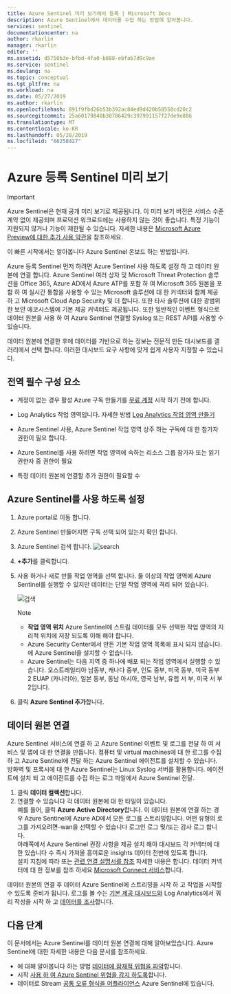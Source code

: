 ```yaml
---
title: Azure Sentinel 미리 보기에서 등록 | Microsoft Docs
description: Azure Sentinel에서 데이터를 수집 하는 방법에 알아봅니다.
services: sentinel
documentationcenter: na
author: rkarlin
manager: rkarlin
editor: ''
ms.assetid: d5750b3e-bfbd-4fa0-b888-ebfab7d9c9ae
ms.service: sentinel
ms.devlang: na
ms.topic: conceptual
ms.tgt_pltfrm: na
ms.workload: na
ms.date: 05/27/2019
ms.author: rkarlin
ms.openlocfilehash: 891f9fbd26b53b392ac84ed9d420b58558cd20c2
ms.sourcegitcommit: 25a60179840b30706429c397991157f27de9e886
ms.translationtype: MT
ms.contentlocale: ko-KR
ms.lasthandoff: 05/28/2019
ms.locfileid: "66258427"
---
```

# <a name="on-board-azure-sentinel-preview"></a>Azure 등록 Sentinel 미리 보기

> [!IMPORTANT]
> Azure Sentinel은 현재 공개 미리 보기로 제공됩니다.
> 이 미리 보기 버전은 서비스 수준 계약 없이 제공되며 프로덕션 워크로드에는 사용하지 않는 것이 좋습니다. 특정 기능이 지원되지 않거나 기능이 제한될 수 있습니다. 자세한 내용은 [Microsoft Azure Preview에 대한 추가 사용 약관](https://azure.microsoft.com/support/legal/preview-supplemental-terms/)을 참조하세요.

이 빠른 시작에서는 알아봅니다 Azure Sentinel 온보드 하는 방법입니다. 

Azure 등록 Sentinel 먼저 하려면 Azure Sentinel 사용 하도록 설정 하 고 데이터 원본에 연결 합니다. Azure Sentinel 여러 상자 및 Microsoft Threat Protection 솔루션을 Office 365, Azure AD에서 Azure ATP를 포함 하 여 Microsoft 365 원본을 포함 하 여 실시간 통합을 사용할 수 있는 Microsoft 솔루션에 대 한 커넥터와 함께 제공 하 고 Microsoft Cloud App Security 및 더 합니다. 또한 타사 솔루션에 대한 광범위한 보안 에코시스템에 기본 제공 커넥터도 제공됩니다. 또한 일반적인 이벤트 형식으로 데이터 원본을 사용 하 여 Azure Sentinel 연결할 Syslog 또는 REST API를 사용할 수 있습니다.  

데이터 원본에 연결한 후에 데이터를 기반으로 하는 정보는 전문적 만든 대시보드를 갤러리에서 선택 합니다. 이러한 대시보드 요구 사항에 맞게 쉽게 사용자 지정할 수 있습니다.


## <a name="global-prerequisites"></a>전역 필수 구성 요소

- 계정이 없는 경우 활성 Azure 구독 만들기를 [무료 계정](https://azure.microsoft.com/free/?WT.mc_id=A261C142F) 시작 하기 전에 합니다.

- Log Analytics 작업 영역입니다. 자세한 방법 [Log Analytics 작업 영역 만들기](../log-analytics/log-analytics-quick-create-workspace.md)

-  Azure Sentinel 사용, Azure Sentinel 작업 영역 상주 하는 구독에 대 한 참가자 권한이 필요 합니다. 
- Azure Sentinel를 사용 하려면 작업 영역에 속하는 리소스 그룹 참가자 또는 읽기 권한자 중 권한이 필요
- 특정 데이터 원본에 연결할 추가 권한이 필요할 수
 
## Azure Sentinel를 사용 하도록 설정 <a name="enable"></a>

1. Azure portal로 이동 합니다.
2. Azure Sentinel 만들어지면 구독 선택 되어 있는지 확인 합니다. 
3. Azure Sentinel 검색 합니다. 
   ![search](./media/quickstart-onboard/search-product.png)

1. **+추가**를 클릭합니다.
1. 사용 하거나 새로 만들 작업 영역을 선택 합니다. 둘 이상의 작업 영역에 Azure Sentinel를 실행할 수 있지만 데이터는 단일 작업 영역에 격리 되어 있습니다.

   ![검색](./media/quickstart-onboard/choose-workspace.png)

   >[!NOTE] 
   > - **작업 영역 위치** Azure Sentinel에 스트림 데이터를 모두 선택한 작업 영역의 지리적 위치에 저장 되도록 이해 해야 합니다.  
   > - Azure Security Center에서 만든 기본 작업 영역 목록에 표시 되지 않습니다. 에 Azure Sentinel을 설치할 수 없습니다.
   > - Azure Sentinel는 다음 지역 중 하나에 배포 되는 작업 영역에서 실행할 수 있습니다.  오스트레일리아 남동부, 캐나다 중부, 인도 중부, 미국 동부, 미국 동부 2 EUAP (카나리아), 일본 동부, 동남 아시아, 영국 남부, 유럽 서 부, 미국 서 부 2입니다.

6. 클릭 **Azure Sentinel 추가**합니다.
  

## <a name="connect-data-sources"></a>데이터 원본 연결

Azure Sentinel 서비스에 연결 하 고 Azure Sentinel 이벤트 및 로그를 전달 하 여 서비스 및 앱에 대 한 연결을 만듭니다. 컴퓨터 및 virtual machines에 대 한 로그를 수집 하 고 Azure Sentinel에 전달 하는 Azure Sentinel 에이전트를 설치할 수 있습니다. 방화벽 및 프록시에 대 한 Azure Sentinel는 Linux Syslog 서버를 활용합니다. 에이전트에 설치 되 고 에이전트를 수집 하는 로그 파일에서 Azure Sentinel 전달. 
 
1. 클릭 **데이터 컬렉션**합니다.
2. 연결할 수 있습니다 각 데이터 원본에 대 한 타일이 있습니다.<br>
예를 들어, 클릭 **Azure Active Directory**합니다. 이 데이터 원본에 연결 하는 경우 Azure Sentinel에 Azure AD에서 모든 로그를 스트리밍합니다. 어떤 유형의 로그를 가져오려면-wan을 선택할 수 있습니다 로그인 로그 및/또는 감사 로그 합니다. <br>
아래쪽에서 Azure Sentinel 권장 사항을 제공 설치 해야 대시보드 각 커넥터에 대 한 있습니다 수 즉시 가져올 흥미로운 insights 데이터 전반에 있도록 합니다. <br> 설치 지침에 따라 또는 [관련 연결 설명서를 참조](connect-data-sources.md) 자세한 내용은 합니다. 데이터 커넥터에 대 한 정보를 참조 하세요 [Microsoft Connect 서비스](connect-data-sources.md)합니다.

데이터 원본의 연결 후 데이터 Azure Sentinel에 스트리밍을 시작 하 고 작업을 시작할 수 있도록 준비가 됩니다. 로그를 볼 수는 [기본 제공 대시보드와](quickstart-get-visibility.md) Log Analytics에서 쿼리 작성을 시작 하 고 [데이터를 조사](tutorial-investigate-cases.md)합니다.



## <a name="next-steps"></a>다음 단계
이 문서에서는 Azure Sentinel를 데이터 원본 연결에 대해 알아보았습니다. Azure Sentinel에 대한 자세한 내용은 다음 문서를 참조하세요.
- 에 대해 알아봅니다 하는 방법 [데이터에 잠재적 위협을 파악](quickstart-get-visibility.md)합니다.
- 시작 [사용 하 여 Azure Sentinel 위협을 감지 하도록](tutorial-detect-threats.md)합니다.
- 데이터로 Stream [공통 오류 형식을 어플라이언스](connect-common-event-format.md) Azure Sentinel에 있습니다.
